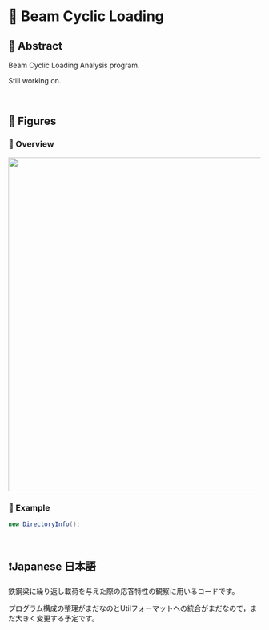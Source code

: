 # 💖 Beam Cyclic Loading

## 🌟 Abstract

Beam Cyclic Loading Analysis program.

Still working on.





<br>

## 🌟 Figures

### 🎇 Overview

<img name="" src="https://github.com/aki32/aki32-utilities/raw/main/9_Assets/Images/A10_C_F002_Overview.jpg" width="666">


### 🎇 Example

```C#
new DirectoryInfo();
```









<br>

## ❗Japanese 日本語


鉄鋼梁に繰り返し載荷を与えた際の応答特性の観察に用いるコードです。

プログラム構成の整理がまだなのとUtilフォーマットへの統合がまだなので，まだ大きく変更する予定です。








<br>
